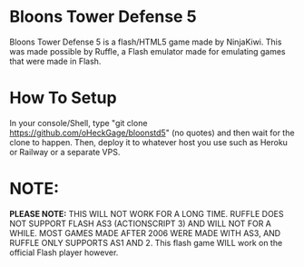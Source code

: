 # Bloons Tower Defense 5
Bloons Tower Defense 5 is a flash/HTML5 game made by NinjaKiwi. This was made possible by Ruffle, a Flash emulator made for emulating games that were made in Flash.

# How To Setup
In your console/Shell, type "git clone https://github.com/oHeckGage/bloonstd5" (no quotes) and then wait for the clone to happen. Then, deploy it to whatever host you use such as Heroku or Railway or a separate VPS.


# NOTE:
**PLEASE NOTE:** THIS WILL NOT WORK FOR A LONG TIME. RUFFLE DOES NOT SUPPORT FLASH AS3 (ACTIONSCRIPT 3) AND WILL NOT FOR A WHILE. MOST GAMES MADE AFTER 2006 WERE MADE WITH AS3, AND RUFFLE ONLY SUPPORTS AS1 AND 2.
This flash game WILL work on the official Flash player however.
